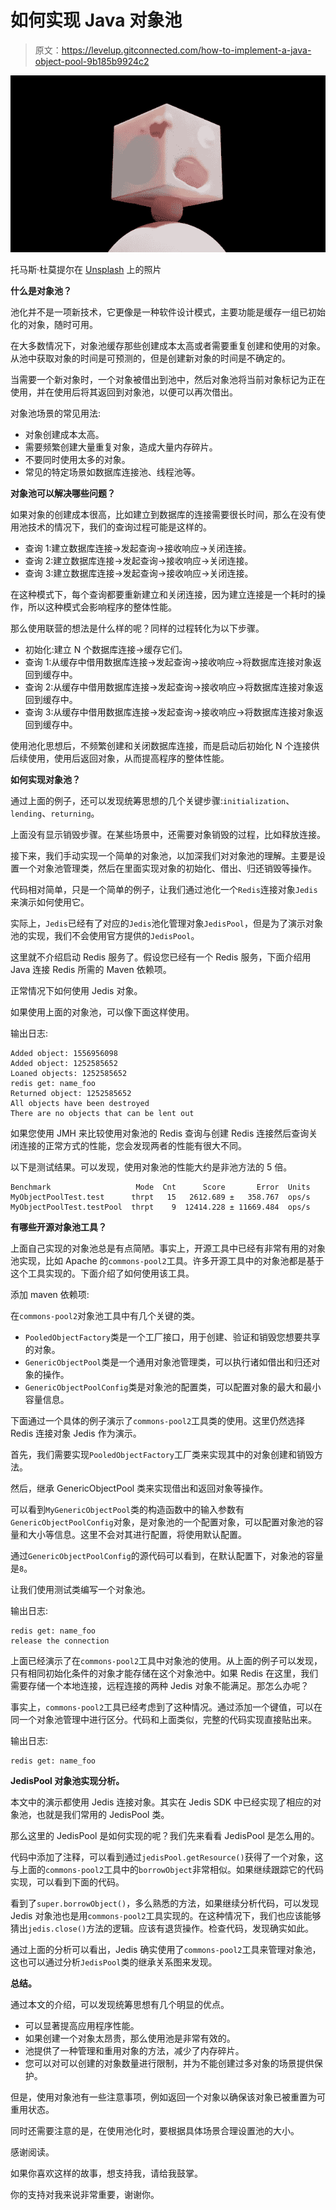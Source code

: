 # 如何实现 Java 对象池

> 原文：<https://levelup.gitconnected.com/how-to-implement-a-java-object-pool-9b185b9924c2>

![](img/b29abac247edd1b8b3f7552b9d275ba7.png)

托马斯·杜莫提尔在 [Unsplash](https://unsplash.com/?utm_source=unsplash&utm_medium=referral&utm_content=creditCopyText) 上的照片

**什么是对象池？**

池化并不是一项新技术，它更像是一种软件设计模式，主要功能是缓存一组已初始化的对象，随时可用。

在大多数情况下，对象池缓存那些创建成本太高或者需要重复创建和使用的对象。从池中获取对象的时间是可预测的，但是创建新对象的时间是不确定的。

当需要一个新对象时，一个对象被借出到池中，然后对象池将当前对象标记为正在使用，并在使用后将其返回到对象池，以便可以再次借出。

对象池场景的常见用法:

*   对象创建成本太高。
*   需要频繁创建大量重复对象，造成大量内存碎片。
*   不要同时使用太多的对象。
*   常见的特定场景如数据库连接池、线程池等。

**对象池可以解决哪些问题？**

如果对象的创建成本很高，比如建立到数据库的连接需要很长时间，那么在没有使用池技术的情况下，我们的查询过程可能是这样的。

*   查询 1:建立数据库连接->发起查询->接收响应->关闭连接。
*   查询 2:建立数据库连接->发起查询->接收响应->关闭连接。
*   查询 3:建立数据库连接->发起查询->接收响应->关闭连接。

在这种模式下，每个查询都要重新建立和关闭连接，因为建立连接是一个耗时的操作，所以这种模式会影响程序的整体性能。

那么使用联营的想法是什么样的呢？同样的过程转化为以下步骤。

*   初始化:建立 N 个数据库连接->缓存它们。
*   查询 1:从缓存中借用数据库连接->发起查询->接收响应->将数据库连接对象返回到缓存中。
*   查询 2:从缓存中借用数据库连接->发起查询->接收响应->将数据库连接对象返回到缓存中。
*   查询 3:从缓存中借用数据库连接->发起查询->接收响应->将数据库连接对象返回到缓存中。

使用池化思想后，不频繁创建和关闭数据库连接，而是启动后初始化 N 个连接供后续使用，使用后返回对象，从而提高程序的整体性能。

**如何实现对象池？**

通过上面的例子，还可以发现统筹思想的几个关键步骤:`initialization`、`lending`、`returning`。

上面没有显示销毁步骤。在某些场景中，还需要对象销毁的过程，比如释放连接。

接下来，我们手动实现一个简单的对象池，以加深我们对对象池的理解。主要是设置一个对象池管理类，然后在里面实现对象的初始化、借出、归还销毁等操作。

代码相对简单，只是一个简单的例子，让我们通过池化一个`Redis`连接对象`Jedis`来演示如何使用它。

实际上，`Jedis`已经有了对应的`Jedis`池化管理对象`JedisPool`，但是为了演示对象池的实现，我们不会使用官方提供的`JedisPool`。

这里就不介绍启动 Redis 服务了。假设您已经有一个 Redis 服务，下面介绍用 Java 连接 Redis 所需的 Maven 依赖项。

正常情况下如何使用 Jedis 对象。

如果使用上面的对象池，可以像下面这样使用。

输出日志:

```
Added object: 1556956098
Added object: 1252585652
Loaned objects: 1252585652
redis get: name_foo
Returned object: 1252585652
All objects have been destroyed
There are no objects that can be lent out
```

如果您使用 JMH 来比较使用对象池的 Redis 查询与创建 Redis 连接然后查询关闭连接的正常方式的性能，您会发现两者的性能有很大不同。

以下是测试结果。可以发现，使用对象池的性能大约是非池方法的 5 倍。

```
Benchmark                   Mode  Cnt      Score       Error  Units
MyObjectPoolTest.test      thrpt   15   2612.689 ±   358.767  ops/s
MyObjectPoolTest.testPool  thrpt    9  12414.228 ± 11669.484  ops/s
```

**有哪些开源对象池工具？**

上面自己实现的对象池总是有点简陋。事实上，开源工具中已经有非常有用的对象池实现，比如 Apache 的`commons-pool2`工具。许多开源工具中的对象池都是基于这个工具实现的。下面介绍了如何使用该工具。

添加 maven 依赖项:

在`commons-pool2`对象池工具中有几个关键的类。

*   `PooledObjectFactory`类是一个工厂接口，用于创建、验证和销毁您想要共享的对象。
*   `GenericObjectPool`类是一个通用对象池管理类，可以执行诸如借出和归还对象的操作。
*   `GenericObjectPoolConfig`类是对象池的配置类，可以配置对象的最大和最小容量信息。

下面通过一个具体的例子演示了`commons-pool2`工具类的使用。这里仍然选择 Redis 连接对象 Jedis 作为演示。

首先，我们需要实现`PooledObjectFactory`工厂类来实现其中的对象创建和销毁方法。

然后，继承 GenericObjectPool 类来实现借出和返回对象等操作。

可以看到`MyGenericObjectPool`类的构造函数中的输入参数有`GenericObjectPoolConfig`对象，是对象池的一个配置对象，可以配置对象池的容量和大小等信息。这里不会对其进行配置，将使用默认配置。

通过`GenericObjectPoolConfig`的源代码可以看到，在默认配置下，对象池的容量是`8`。

让我们使用测试类编写一个对象池。

输出日志:

```
redis get: name_foo
release the connection
```

上面已经演示了在`commons-pool2`工具中对象池的使用。从上面的例子可以发现，只有相同初始化条件的对象才能存储在这个对象池中。如果 Redis 在这里，我们需要存储一个本地连接，远程连接的两种 Jedis 对象不能满足。那怎么办呢？

事实上，`commons-pool2`工具已经考虑到了这种情况。通过添加一个键值，可以在同一个对象池管理中进行区分。代码和上面类似，完整的代码实现直接贴出来。

输出日志:

```
redis get: name_foo
```

**JedisPool 对象池实现分析。**

本文中的演示都使用 Jedis 连接对象。其实在 Jedis SDK 中已经实现了相应的对象池，也就是我们常用的 JedisPool 类。

那么这里的 JedisPool 是如何实现的呢？我们先来看看 JedisPool 是怎么用的。

代码中添加了注释，可以看到通过`jedisPool.getResource()`获得了一个对象，这与上面的`commons-pool2`工具中的`borrowObject`非常相似。如果继续跟踪它的代码实现，可以看到下面的代码。

看到了`super.borrowObject()`，多么熟悉的方法，如果继续分析代码，可以发现 Jedis 对象池也是用`commons-pool2`工具实现的。在这种情况下，我们也应该能够猜出`jedis.close()`方法的逻辑。应该有退货操作。检查代码，发现确实如此。

通过上面的分析可以看出，Jedis 确实使用了`commons-pool2`工具来管理对象池，这也可以通过分析`JedisPool`类的继承关系图来发现。

**总结。**

通过本文的介绍，可以发现统筹思想有几个明显的优点。

*   可以显著提高应用程序性能。
*   如果创建一个对象太昂贵，那么使用池是非常有效的。
*   池提供了一种管理和重用对象的方法，减少了内存碎片。
*   您可以对可以创建的对象数量进行限制，并为不能创建过多对象的场景提供保护。

但是，使用对象池有一些注意事项，例如返回一个对象以确保该对象已被重置为可重用状态。

同时还需要注意的是，在使用池化时，要根据具体场景合理设置池的大小。

感谢阅读。

如果你喜欢这样的故事，想支持我，请给我鼓掌。

你的支持对我来说非常重要，谢谢你。